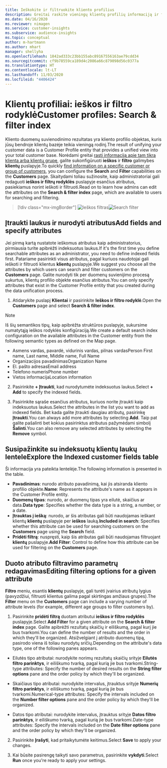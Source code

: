 ```yaml
---
title: Ieškokite ir filtruokite kliento profilius
description: Greitai raskite vieningų klientų profilių informaciją ir filtruokite nurodytus atributus.
ms.date: 04/16/2020
ms.reviewer: nimagen
ms.service: customer-insights
ms.subservice: audience-insights
ms.topic: conceptual
author: m-hartmann
ms.author: mhart
manager: shellyha
ms.openlocfilehash: 1842ad333c23bb155abc89167556163ae79cdd34
ms.sourcegitcommit: cf9b78559ca189d4c2086a66c879098d56c0377a
ms.translationtype: HT
ms.contentlocale: lt-LT
ms.lasthandoff: 11/03/2020
ms.locfileid: "4406424"
---
```

# <a name="customer-profiles-search--filter-index"></a><span data-ttu-id="ead1a-103">Klientų profiliai: ieškos ir filtro rodyklė</span><span class="sxs-lookup"><span data-stu-id="ead1a-103">Customer profiles: Search & filter index</span></span>

<span data-ttu-id="ead1a-104">Kliento duomenų suvienodinimo rezultatas yra kliento profilio objektas, kuris jūsų bendroje klientų bazėje teikia vieningą rodinį.</span><span class="sxs-lookup"><span data-stu-id="ead1a-104">The result of unifying your customer data is a Customer Profile entity that provides a unified view into your total customer base.</span></span> <span data-ttu-id="ead1a-105">Norėdami greitai [rasti informaciją apie tam tikrą klientą arba klientų grupę](customer-profiles.md), galite sukonfigūruoti **ieškos** ir **filtro** galimybes **klientų** puslapyje.</span><span class="sxs-lookup"><span data-stu-id="ead1a-105">To quickly [find information on a specific customer or group of customers](customer-profiles.md), you can configure the **Search** and **Filter** capabilities on the **Customers** page.</span></span> <span data-ttu-id="ead1a-106">Skaitydami toliau sužinosite, kaip administratoriai gali redaguoti **ieškos ir filtrų rodyklės** puslapyje esančius atributus, pasiekiamus norint ieškoti ir filtruoti.</span><span class="sxs-lookup"><span data-stu-id="ead1a-106">Read on to learn how admins can edit the attributes on the **Search & filter index** page, which are available to users for searching and filtering.</span></span>

> [!div class="mx-imgBorder"]
> <span data-ttu-id="ead1a-107">![Ieškos filtras](media/search-filter.png "Ieškos filtras")</span><span class="sxs-lookup"><span data-stu-id="ead1a-107">![Search filter](media/search-filter.png "Search filter")</span></span>

## <a name="add-fields-and-specify-attributes"></a><span data-ttu-id="ead1a-108">Įtraukti laukus ir nurodyti atributus</span><span class="sxs-lookup"><span data-stu-id="ead1a-108">Add fields and specify attributes</span></span>

<span data-ttu-id="ead1a-109">Jei pirmą kartą nustatote ieškomus atributus kaip administratorius, pirmiausia turite apibrėžti indeksuotus laukus.</span><span class="sxs-lookup"><span data-stu-id="ead1a-109">If it's the first time you define searchable attributes as an administrator, you need to define indexed fields first.</span></span> <span data-ttu-id="ead1a-110">Patariame pasirinkti visus atributus, pagal kuriuos naudotojai gali ieškoti ir filtruoti klientus **klientų** puslapyje.</span><span class="sxs-lookup"><span data-stu-id="ead1a-110">We suggest you choose all the attributes by which users can search and filter customers on the **Customers** page.</span></span> <span data-ttu-id="ead1a-111">Galite nurodyti tik per duomenų suvienijimo procesą sukurtus, klientų profilio objekte esančius atributus.</span><span class="sxs-lookup"><span data-stu-id="ead1a-111">You can only specify attributes that exist in the Customer Profile entity that you created during the data unification process.</span></span>

1. <span data-ttu-id="ead1a-112">Atidarykite puslapį **Klientai** ir pasirinkite **Ieškos ir filtro rodyklė**.</span><span class="sxs-lookup"><span data-stu-id="ead1a-112">Open the **Customers** page and select **Search & filter index**.</span></span>

> [!NOTE]
> <span data-ttu-id="ead1a-113">Iš šių semantikos tipų, kaip apibrėžta struktūros puslapyje, sukursime numatytąją ieškos rodyklės konfigūraciją.</span><span class="sxs-lookup"><span data-stu-id="ead1a-113">We create a default search index configuration on the available attributes in the Customer entity from the following semantic types as defined on the Map page.</span></span>
> - <span data-ttu-id="ead1a-114">Asmens vardas, pavardė, vidurinis vardas, pilnas vardas</span><span class="sxs-lookup"><span data-stu-id="ead1a-114">Person First name, Last name, Middle name, Full Name</span></span>
> - <span data-ttu-id="ead1a-115">Organizacijos pavadinimas</span><span class="sxs-lookup"><span data-stu-id="ead1a-115">Organization Name</span></span>
> - <span data-ttu-id="ead1a-116">El. pašto adresas</span><span class="sxs-lookup"><span data-stu-id="ead1a-116">Email address</span></span>
> - <span data-ttu-id="ead1a-117">Telefono numeris</span><span class="sxs-lookup"><span data-stu-id="ead1a-117">Phone number</span></span>
> - <span data-ttu-id="ead1a-118">Vietos informacija</span><span class="sxs-lookup"><span data-stu-id="ead1a-118">Location information</span></span>

2. <span data-ttu-id="ead1a-119">Pasirinkite **+ Įtraukti**, kad nurodytumėte indeksuotus laukus.</span><span class="sxs-lookup"><span data-stu-id="ead1a-119">Select **+ Add** to specify the indexed fields.</span></span>

3. <span data-ttu-id="ead1a-120">Pasirinkite sąraše esančius atributus, kuriuos norite įtraukti kaip indeksuotus laukus.</span><span class="sxs-lookup"><span data-stu-id="ead1a-120">Select the attributes in the list you want to add as indexed fields.</span></span> <span data-ttu-id="ead1a-121">Bet kada galite įtraukti daugiau atributų, pasirinkę **Įtraukti**.</span><span class="sxs-lookup"><span data-stu-id="ead1a-121">You can always add more attributes by selecting **Add**.</span></span> <span data-ttu-id="ead1a-122">Taip pat galite pašalinti bet kokius pasirinktus atributus pažymėdami simbolį **Šalinti**.</span><span class="sxs-lookup"><span data-stu-id="ead1a-122">You can also remove any selected attributes by selecting the **Remove** symbol.</span></span>

## <a name="explore-the-indexed-customer-fields-table"></a><span data-ttu-id="ead1a-123">Susipažinkite su indeksuotų klientų laukų lentele</span><span class="sxs-lookup"><span data-stu-id="ead1a-123">Explore the Indexed customer fields table</span></span>

<span data-ttu-id="ead1a-124">Ši informacija yra pateikta lentelėje.</span><span class="sxs-lookup"><span data-stu-id="ead1a-124">The following information is presented in the table.</span></span>

- <span data-ttu-id="ead1a-125">**Pavadinimas**: nurodo atributo pavadinimą, kai jis atsiranda kliento profilio objekte.</span><span class="sxs-lookup"><span data-stu-id="ead1a-125">**Name**: Represents the attribute's name as it appears in the Customer Profile entity.</span></span>
- <span data-ttu-id="ead1a-126">**Duomenų tipas**: nurodo, ar duomenų tipas yra eilutė, skaičius ar data.</span><span class="sxs-lookup"><span data-stu-id="ead1a-126">**Data type**: Specifies whether the data type is a string, a number, or a date.</span></span>
- <span data-ttu-id="ead1a-127">**Įtrauktas į iešką**: nurodo, ar šis atributas gali būti naudojamas ieškant klientų **klientų** puslapyje per **ieškos** lauką.</span><span class="sxs-lookup"><span data-stu-id="ead1a-127">**Included in search**: Specifies whether this attribute can be used for searching customers on the **Customers** page using the **Search** field.</span></span>
- <span data-ttu-id="ead1a-128">**Pridėti filtrą**: nuspręsti, kaip šis atributas gali būti naudojamas filtruojant **klientų** puslapyje.</span><span class="sxs-lookup"><span data-stu-id="ead1a-128">**Add Filter**: Control to define how this attribute can be used for filtering on the **Customers** page.</span></span>

## <a name="editing-filtering-options-for-a-given-attribute"></a><span data-ttu-id="ead1a-129">Duoto atributo filtravimo parametrų redagavimas</span><span class="sxs-lookup"><span data-stu-id="ead1a-129">Editing filtering options for a given attribute</span></span>

<span data-ttu-id="ead1a-130">**Filtro** meniu, esantis **klientų** puslapyje, gali turėti įvairius atributų lygius (pavyzdžiui, filtruoti klientus galima pagal skirtingas amžiaus grupes).</span><span class="sxs-lookup"><span data-stu-id="ead1a-130">The **Filter** menu on the **Customers** page can include a varying number of attribute levels (for example, different age groups to filter customers by).</span></span>

1. <span data-ttu-id="ead1a-131">Pasirinkite **pridėti filtrą** duotam atributui **ieškos ir filtro rodyklės** puslapyje.</span><span class="sxs-lookup"><span data-stu-id="ead1a-131">Select **Add Filter** for a given attribute on the **Search & filter index** page.</span></span> <span data-ttu-id="ead1a-132">Galite apibrėžti rezultatų skaičių ir eiliškumą, pagal kurį jie bus tvarkomi.</span><span class="sxs-lookup"><span data-stu-id="ead1a-132">You can define the number of results and the order in which they'll be organized.</span></span> <span data-ttu-id="ead1a-133">Atsižvelgiant į atributo duomenų tipą, pasirodo viena iš toliau nurodytų sričių.</span><span class="sxs-lookup"><span data-stu-id="ead1a-133">Depending on the attribute's data type, one of the following panes appears.</span></span>

- <span data-ttu-id="ead1a-134">Eilutės tipo atributai: nurodykite norimų rezultatų skaičių srityje **Eilutės filtro parinktys**, ir eiliškumo tvarką, pagal kurią jie bus tvarkomi.</span><span class="sxs-lookup"><span data-stu-id="ead1a-134">String-type attributes: Specify the number of desired results on the **String filter options** pane and the order policy by which they'll be organized.</span></span>

- <span data-ttu-id="ead1a-135">Skaičiaus tipo atributai: nurodykite intervalus, įtrauktus srityje **Numerių filtro parinktys**, ir eiliškumo tvarką, pagal kurią jie bus tvarkomi.</span><span class="sxs-lookup"><span data-stu-id="ead1a-135">Numerical-type attributes: Specify the intervals included on the **Number filter options** pane and the order policy by which they'll be organized.</span></span>

- <span data-ttu-id="ead1a-136">Datos tipo atributai: nurodykite intervalus, įtrauktus srityje **Datos filtro parinktys**, ir eiliškumo tvarką, pagal kurią jie bus tvarkomi.</span><span class="sxs-lookup"><span data-stu-id="ead1a-136">Date-type attributes:  Specify the intervals included on the **Date filter options** pane and the order policy by which they'll be organized.</span></span>

2. <span data-ttu-id="ead1a-137">Pasirinkite **Įrašyti**, kad pritaikytumėte keitimus.</span><span class="sxs-lookup"><span data-stu-id="ead1a-137">Select **Save** to apply your changes.</span></span>

3. <span data-ttu-id="ead1a-138">Kai būsite pasirengę taikyti savo parametrus, pasirinkite **vykdyti**.</span><span class="sxs-lookup"><span data-stu-id="ead1a-138">Select **Run** once you're ready to apply your settings.</span></span>
